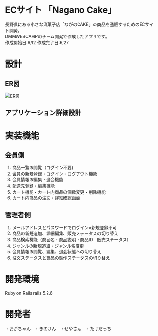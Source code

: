 # ECサイト 「Nagano Cake」
長野県にある小さな洋菓子店「ながのCAKE」の商品を通販するためのECサイト開発。<br>
DMMWEBCAMPのチーム開発で作成したアプリです。<br>
作成開始日:6/12 作成完了日:6/27

# 設計
## ER図
![ER図](https://user-images.githubusercontent.com/81765199/123536917-f19af600-d767-11eb-9f13-24328aeacb04.jpg)
## アプリケーション詳細設計

# 実装機能
## 会員側
1. 商品一覧の閲覧（ログイン不要)
2. 会員の新規登録・ログイン・ログアウト機能
3. 会員情報の編集・退会機能
4. 配送先登録・編集機能
5. カート機能・カート内商品の個数変更・削除機能
6. カート内商品の注文・詳細確認画面

## 管理者側
1. メールアドレスとパスワードでログイン※新規登録不可
2. 商品の新規追加、詳細編集、販売ステータスの切り替え
3. 商品検索機能（商品名・商品説明・商品ID・販売ステータス）
4. ジャンルの新規追加・ジャンル名変更
5. 会員情報の閲覧、編集、退会状態への切り替え
6. 注文ステータスと商品の製作ステータスの切り替え

# 開発環境
Ruby on Rails rails 5.2.6

# 開発者
・おがちゃん　・きのけん　・せやさん　・たけだっち
